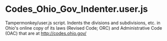 # Codes_Ohio_Gov_Indenter.user.js
Tampermonkey/user.js script.  Indents the divisions and subdivisions, etc. in Ohio's online copy of its laws (Revised Code; ORC) and Administrative Code (OAC) that are at http://codes.ohio.gov/
